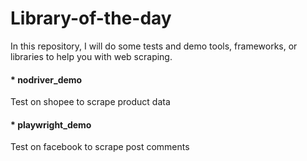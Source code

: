 # Library-of-the-day
In this repository, I will do some tests and demo tools, frameworks, or libraries to help you with web scraping.

#### * nodriver_demo
Test on shopee to scrape product data
#### * playwright_demo
Test on facebook to scrape post comments
